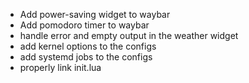 - Add power-saving widget to waybar
- Add pomodoro timer to waybar
- handle error and empty output in the weather widget
- add kernel options to the configs
- add systemd jobs to the configs
- properly link init.lua
